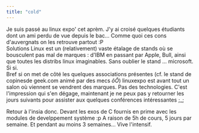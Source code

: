 ```yaml
---
title: "cold"
---
```


Je suis passé au linux expo' cet aprèm. J'y ai croisé quelques étudiants dont
un ami perdu de vue depuis le bac... Comme quoi ces cons d'auvergnats on les
retrouve partout :P  
Solutions Linux est un (relativement) vaste étalage de stands où se bousculent
pas mal de marques : d'IBM en passant par Apple, Bull, ainsi que toutes les
distribs linux imaginables. Sans oublier le stand ... microsoft. Si si.  
Bref si on met de côté les quelques associations présentes (cf. le stand de
copinesde geek.com animé par des mecs _ôÔ_) linuxexpo est avant tout un salon
où viennent se vendrent des marques. Pas des technologies. C'est l'impression
qui s'en dégage, maintenant je ne peux pas y retourner les jours suivants pour
assister aux quelques conférences intéressantes ;_;

Retour à l'insia donc. Devant les exos de C fournis en prime avec les modules
de develppement système :p A raison de 5h de cours, 5 jours par semaine. Et
pendant au moins 3 semaines... Vive l'intensif.

